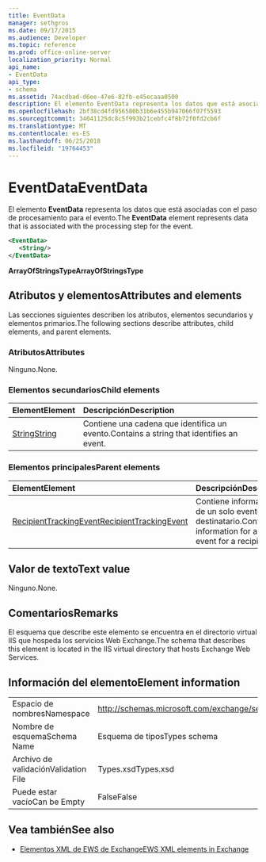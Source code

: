```yaml
---
title: EventData
manager: sethgros
ms.date: 09/17/2015
ms.audience: Developer
ms.topic: reference
ms.prod: office-online-server
localization_priority: Normal
api_name:
- EventData
api_type:
- schema
ms.assetid: 74acdbad-d6ee-47e6-82fb-e45ecaaa0500
description: El elemento EventData representa los datos que está asociadas con el paso de procesamiento para el evento.
ms.openlocfilehash: 2bf38cd4fd956580b31b6e455b947066f07f5593
ms.sourcegitcommit: 34041125dc8c5f993b21cebfc4f8b72f0fd2cb6f
ms.translationtype: MT
ms.contentlocale: es-ES
ms.lasthandoff: 06/25/2018
ms.locfileid: "19764453"
---
```

# <a name="eventdata"></a><span data-ttu-id="d543e-103">EventData</span><span class="sxs-lookup"><span data-stu-id="d543e-103">EventData</span></span>

<span data-ttu-id="d543e-104">El elemento **EventData** representa los datos que está asociadas con el paso de procesamiento para el evento.</span><span class="sxs-lookup"><span data-stu-id="d543e-104">The **EventData** element represents data that is associated with the processing step for the event.</span></span> 
  
```XML
<EventData>
   <String/>
</EventData>
```

 <span data-ttu-id="d543e-105">**ArrayOfStringsType**</span><span class="sxs-lookup"><span data-stu-id="d543e-105">**ArrayOfStringsType**</span></span>
## <a name="attributes-and-elements"></a><span data-ttu-id="d543e-106">Atributos y elementos</span><span class="sxs-lookup"><span data-stu-id="d543e-106">Attributes and elements</span></span>

<span data-ttu-id="d543e-107">Las secciones siguientes describen los atributos, elementos secundarios y elementos primarios.</span><span class="sxs-lookup"><span data-stu-id="d543e-107">The following sections describe attributes, child elements, and parent elements.</span></span>
  
### <a name="attributes"></a><span data-ttu-id="d543e-108">Atributos</span><span class="sxs-lookup"><span data-stu-id="d543e-108">Attributes</span></span>

<span data-ttu-id="d543e-109">Ninguno.</span><span class="sxs-lookup"><span data-stu-id="d543e-109">None.</span></span>
  
### <a name="child-elements"></a><span data-ttu-id="d543e-110">Elementos secundarios</span><span class="sxs-lookup"><span data-stu-id="d543e-110">Child elements</span></span>

|<span data-ttu-id="d543e-111">**Element**</span><span class="sxs-lookup"><span data-stu-id="d543e-111">**Element**</span></span>|<span data-ttu-id="d543e-112">**Descripción**</span><span class="sxs-lookup"><span data-stu-id="d543e-112">**Description**</span></span>|
|:-----|:-----|
|[<span data-ttu-id="d543e-113">String</span><span class="sxs-lookup"><span data-stu-id="d543e-113">String</span></span>](string.md) <br/> |<span data-ttu-id="d543e-114">Contiene una cadena que identifica un evento.</span><span class="sxs-lookup"><span data-stu-id="d543e-114">Contains a string that identifies an event.</span></span>  <br/> |
   
### <a name="parent-elements"></a><span data-ttu-id="d543e-115">Elementos principales</span><span class="sxs-lookup"><span data-stu-id="d543e-115">Parent elements</span></span>

|<span data-ttu-id="d543e-116">**Element**</span><span class="sxs-lookup"><span data-stu-id="d543e-116">**Element**</span></span>|<span data-ttu-id="d543e-117">**Descripción**</span><span class="sxs-lookup"><span data-stu-id="d543e-117">**Description**</span></span>|
|:-----|:-----|
|[<span data-ttu-id="d543e-118">RecipientTrackingEvent</span><span class="sxs-lookup"><span data-stu-id="d543e-118">RecipientTrackingEvent</span></span>](recipienttrackingevent.md) <br/> |<span data-ttu-id="d543e-119">Contiene información de un solo evento de un destinatario.</span><span class="sxs-lookup"><span data-stu-id="d543e-119">Contains information for a single event for a recipient.</span></span>  <br/> |
   
## <a name="text-value"></a><span data-ttu-id="d543e-120">Valor de texto</span><span class="sxs-lookup"><span data-stu-id="d543e-120">Text value</span></span>

<span data-ttu-id="d543e-121">Ninguno.</span><span class="sxs-lookup"><span data-stu-id="d543e-121">None.</span></span>
  
## <a name="remarks"></a><span data-ttu-id="d543e-122">Comentarios</span><span class="sxs-lookup"><span data-stu-id="d543e-122">Remarks</span></span>

<span data-ttu-id="d543e-123">El esquema que describe este elemento se encuentra en el directorio virtual IIS que hospeda los servicios Web Exchange.</span><span class="sxs-lookup"><span data-stu-id="d543e-123">The schema that describes this element is located in the IIS virtual directory that hosts Exchange Web Services.</span></span>
  
## <a name="element-information"></a><span data-ttu-id="d543e-124">Información del elemento</span><span class="sxs-lookup"><span data-stu-id="d543e-124">Element information</span></span>

|||
|:-----|:-----|
|<span data-ttu-id="d543e-125">Espacio de nombres</span><span class="sxs-lookup"><span data-stu-id="d543e-125">Namespace</span></span>  <br/> |http://schemas.microsoft.com/exchange/services/2006/types  <br/> |
|<span data-ttu-id="d543e-126">Nombre de esquema</span><span class="sxs-lookup"><span data-stu-id="d543e-126">Schema Name</span></span>  <br/> |<span data-ttu-id="d543e-127">Esquema de tipos</span><span class="sxs-lookup"><span data-stu-id="d543e-127">Types schema</span></span>  <br/> |
|<span data-ttu-id="d543e-128">Archivo de validación</span><span class="sxs-lookup"><span data-stu-id="d543e-128">Validation File</span></span>  <br/> |<span data-ttu-id="d543e-129">Types.xsd</span><span class="sxs-lookup"><span data-stu-id="d543e-129">Types.xsd</span></span>  <br/> |
|<span data-ttu-id="d543e-130">Puede estar vacío</span><span class="sxs-lookup"><span data-stu-id="d543e-130">Can be Empty</span></span>  <br/> |<span data-ttu-id="d543e-131">False</span><span class="sxs-lookup"><span data-stu-id="d543e-131">False</span></span>  <br/> |
   
## <a name="see-also"></a><span data-ttu-id="d543e-132">Vea también</span><span class="sxs-lookup"><span data-stu-id="d543e-132">See also</span></span>



- [<span data-ttu-id="d543e-133">Elementos XML de EWS de Exchange</span><span class="sxs-lookup"><span data-stu-id="d543e-133">EWS XML elements in Exchange</span></span>](ews-xml-elements-in-exchange.md)

